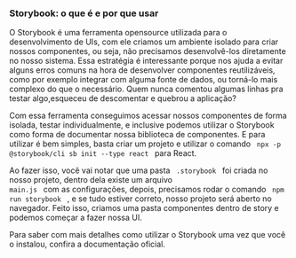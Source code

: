 ### Storybook: o que é e por que usar

O Storybook é uma ferramenta opensource utilizada para o desenvolvimento de UIs, com ele criamos um ambiente isolado para criar nossos componentes, ou seja, não precisamos desenvolvê-los diretamente no nosso sistema. Essa estratégia é interessante porque nos ajuda a evitar alguns erros comuns na hora de desenvolver componentes reutilizáveis, como por exemplo integrar com alguma fonte de dados, ou torná-lo mais complexo do que o necessário. Quem nunca comentou algumas linhas pra testar algo,esqueceu de descomentar e quebrou a aplicação? 

Com essa ferramenta conseguimos acessar nossos componentes de forma isolada, testar individualmente, e inclusive podemos utilizar o Storybook como forma de documentar nossa biblioteca de componentes. E para utilizar é bem simples, basta criar um projeto e utilizar o comando <code> npx -p @storybook/cli sb init --type react </code> para React.

Ao fazer isso, você vai notar que uma pasta <code> .storybook </code> foi criada no nosso projeto, dentro dela existe um arquivo <code> main.js </code> com as configurações, depois, precisamos rodar o comando <code> npm run storybook </code> , e se tudo estiver correto, nosso projeto será aberto no navegador. Feito isso, criamos uma pasta componentes dentro de story e podemos começar a fazer nossa UI.

Para saber com mais detalhes como utilizar o Storybook uma vez que você o instalou, confira a documentação oficial.
